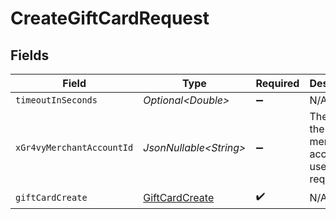 # CreateGiftCardRequest


## Fields

| Field                                                       | Type                                                        | Required                                                    | Description                                                 | Example                                                     |
| ----------------------------------------------------------- | ----------------------------------------------------------- | ----------------------------------------------------------- | ----------------------------------------------------------- | ----------------------------------------------------------- |
| `timeoutInSeconds`                                          | *Optional\<Double>*                                         | :heavy_minus_sign:                                          | N/A                                                         |                                                             |
| `xGr4vyMerchantAccountId`                                   | *JsonNullable\<String>*                                     | :heavy_minus_sign:                                          | The ID of the merchant account to use for this request.     | default                                                     |
| `giftCardCreate`                                            | [GiftCardCreate](../../models/components/GiftCardCreate.md) | :heavy_check_mark:                                          | N/A                                                         |                                                             |